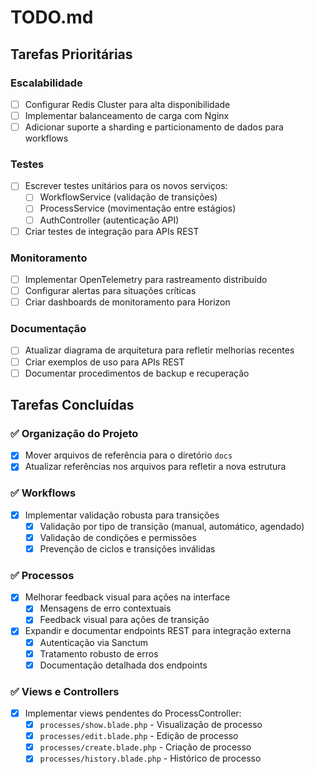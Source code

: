 # TODO.md

## Tarefas Prioritárias

### Escalabilidade
- [ ] Configurar Redis Cluster para alta disponibilidade
- [ ] Implementar balanceamento de carga com Nginx
- [ ] Adicionar suporte a sharding e particionamento de dados para workflows

### Testes
- [ ] Escrever testes unitários para os novos serviços:
  - [ ] WorkflowService (validação de transições)
  - [ ] ProcessService (movimentação entre estágios)
  - [ ] AuthController (autenticação API)
- [ ] Criar testes de integração para APIs REST

### Monitoramento
- [ ] Implementar OpenTelemetry para rastreamento distribuído
- [ ] Configurar alertas para situações críticas
- [ ] Criar dashboards de monitoramento para Horizon

### Documentação
- [ ] Atualizar diagrama de arquitetura para refletir melhorias recentes
- [ ] Criar exemplos de uso para APIs REST
- [ ] Documentar procedimentos de backup e recuperação

## Tarefas Concluídas

### ✅ Organização do Projeto
- [x] Mover arquivos de referência para o diretório `docs`
- [x] Atualizar referências nos arquivos para refletir a nova estrutura

### ✅ Workflows
- [x] Implementar validação robusta para transições
  - [x] Validação por tipo de transição (manual, automático, agendado)
  - [x] Validação de condições e permissões
  - [x] Prevenção de ciclos e transições inválidas

### ✅ Processos
- [x] Melhorar feedback visual para ações na interface
  - [x] Mensagens de erro contextuais
  - [x] Feedback visual para ações de transição
- [x] Expandir e documentar endpoints REST para integração externa
  - [x] Autenticação via Sanctum
  - [x] Tratamento robusto de erros
  - [x] Documentação detalhada dos endpoints

### ✅ Views e Controllers
- [x] Implementar views pendentes do ProcessController:
  - [x] `processes/show.blade.php` - Visualização de processo
  - [x] `processes/edit.blade.php` - Edição de processo
  - [x] `processes/create.blade.php` - Criação de processo
  - [x] `processes/history.blade.php` - Histórico de processo
